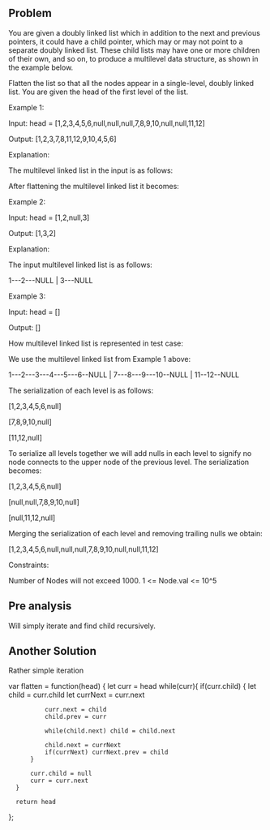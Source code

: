 ## Problem

You are given a doubly linked list which in addition to the next and previous pointers, it could have a child pointer, which may or may not point to a separate doubly linked list. These child lists may have one or more children of their own, and so on, to produce a multilevel data structure, as shown in the example below.

Flatten the list so that all the nodes appear in a single-level, doubly linked list. You are given the head of the first level of the list.

Example 1:

Input: head = [1,2,3,4,5,6,null,null,null,7,8,9,10,null,null,11,12]

Output: [1,2,3,7,8,11,12,9,10,4,5,6]

Explanation:

The multilevel linked list in the input is as follows:

After flattening the multilevel linked list it becomes:

Example 2:

Input: head = [1,2,null,3]

Output: [1,3,2]

Explanation:

The input multilevel linked list is as follows:

1---2---NULL
|
3---NULL

Example 3:

Input: head = []

Output: []

How multilevel linked list is represented in test case:

We use the multilevel linked list from Example 1 above:

1---2---3---4---5---6--NULL
|
7---8---9---10--NULL
|
11--12--NULL

The serialization of each level is as follows:

[1,2,3,4,5,6,null]

[7,8,9,10,null]

[11,12,null]

To serialize all levels together we will add nulls in each level to signify no node connects to the upper node of the previous level. The serialization becomes:

[1,2,3,4,5,6,null]

[null,null,7,8,9,10,null]

[null,11,12,null]

Merging the serialization of each level and removing trailing nulls we obtain:

[1,2,3,4,5,6,null,null,null,7,8,9,10,null,null,11,12]

Constraints:

Number of Nodes will not exceed 1000.
1 <= Node.val <= 10^5

## Pre analysis

Will simply iterate and find child recursively.


## Another Solution

Rather simple iteration

  var flatten = function(head) {
      let curr = head
      while(curr){
          if(curr.child) {
              let child = curr.child
              let currNext = curr.next
              
              curr.next = child
              child.prev = curr
              
              while(child.next) child = child.next
              
              child.next = currNext
              if(currNext) currNext.prev = child        
          }
          
          curr.child = null        
          curr = curr.next
      }
      
      return head
  };